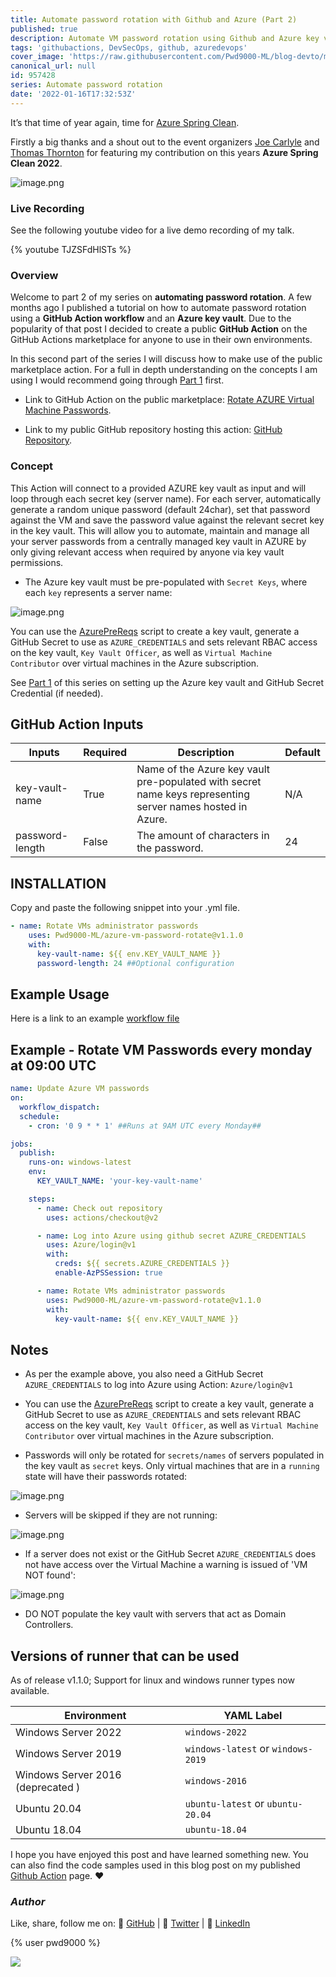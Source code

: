 ```yaml
---
title: Automate password rotation with Github and Azure (Part 2)
published: true
description: Automate VM password rotation using Github and Azure key vault
tags: 'githubactions, DevSecOps, github, azuredevops'
cover_image: 'https://raw.githubusercontent.com/Pwd9000-ML/blog-devto/main/posts/2022/GitHub-Automate-VM-Password-Rotation-Part2/assets/main.png'
canonical_url: null
id: 957428
series: Automate password rotation
date: '2022-01-16T17:32:53Z'
---
```


It’s that time of year again, time for [Azure Spring Clean](https://www.azurespringclean.com/).

Firstly a big thanks and a shout out to the event organizers [Joe Carlyle](https://twitter.com/wedoazure) and [Thomas Thornton](https://twitter.com/tamstar1234) for featuring my contribution on this years **Azure Spring Clean 2022**.

![image.png](https://raw.githubusercontent.com/Pwd9000-ML/blog-devto/main/posts/2022/GitHub-Automate-VM-Password-Rotation-Part2/assets/Bit22.png)

### Live Recording

See the following youtube video for a live demo recording of my talk.

{% youtube TJZSFdHlSTs %}

### Overview

Welcome to part 2 of my series on **automating password rotation**. A few months ago I published a tutorial on how to automate password rotation using a **GitHub Action workflow** and an **Azure key vault**. Due to the popularity of that post I decided to create a public **GitHub Action** on the GitHub Actions marketplace for anyone to use in their own environments.

In this second part of the series I will discuss how to make use of the public marketplace action. For a full in depth understanding on the concepts I am using I would recommend going through [Part 1](https://dev.to/pwd9000/automate-password-rotation-with-github-and-azure-412a) first.

- Link to GitHub Action on the public marketplace: [Rotate AZURE Virtual Machine Passwords](https://github.com/marketplace/actions/rotate-azure-virtual-machine-passwords).

- Link to my public GitHub repository hosting this action: [GitHub Repository](https://github.com/Pwd9000-ML/azure-vm-password-rotate).

### Concept

This Action will connect to a provided AZURE key vault as input and will loop through each secret key (server name). For each server, automatically generate a random unique password (default 24char), set that password against the VM and save the password value against the relevant secret key in the key vault. This will allow you to automate, maintain and manage all your server passwords from a centrally managed key vault in AZURE by only giving relevant access when required by anyone via key vault permissions.

- The Azure key vault must be pre-populated with `Secret Keys`, where each `key` represents a server name:

![image.png](https://raw.githubusercontent.com/Pwd9000-ML/azure-vm-password-rotate/master/assets/kvsecrets.png)

You can use the [AzurePreReqs](https://github.com/Pwd9000-ML/azure-vm-password-rotate/tree/master/azurePreReqs) script to create a key vault, generate a GitHub Secret to use as `AZURE_CREDENTIALS` and sets relevant RBAC access on the key vault, `Key Vault Officer`, as well as `Virtual Machine Contributor` over virtual machines in the Azure subscription.

See [Part 1](https://dev.to/pwd9000/automate-password-rotation-with-github-and-azure-412a) of this series on setting up the Azure key vault and GitHub Secret Credential (if needed).

## GitHub Action Inputs

| Inputs | Required | Description | Default |
| --- | --- | --- | --- |
| key-vault-name | True | Name of the Azure key vault pre-populated with secret name keys representing server names hosted in Azure. | N/A |
| password-length | False | The amount of characters in the password. | 24 |

## INSTALLATION

Copy and paste the following snippet into your .yml file.

```yml
- name: Rotate VMs administrator passwords
    uses: Pwd9000-ML/azure-vm-password-rotate@v1.1.0
    with:
      key-vault-name: ${{ env.KEY_VAULT_NAME }}
      password-length: 24 ##Optional configuration
```

## Example Usage

Here is a link to an example [workflow file](https://github.com/Pwd9000-ML/azure-vm-password-rotate/blob/master/exampleWorkflows/rotate-vm-passwords.yml)

## Example - Rotate VM Passwords every monday at 09:00 UTC

```yml
name: Update Azure VM passwords
on:
  workflow_dispatch:
  schedule:
    - cron: '0 9 * * 1' ##Runs at 9AM UTC every Monday##

jobs:
  publish:
    runs-on: windows-latest
    env:
      KEY_VAULT_NAME: 'your-key-vault-name'

    steps:
      - name: Check out repository
        uses: actions/checkout@v2

      - name: Log into Azure using github secret AZURE_CREDENTIALS
        uses: Azure/login@v1
        with:
          creds: ${{ secrets.AZURE_CREDENTIALS }}
          enable-AzPSSession: true

      - name: Rotate VMs administrator passwords
        uses: Pwd9000-ML/azure-vm-password-rotate@v1.1.0
        with:
          key-vault-name: ${{ env.KEY_VAULT_NAME }}
```

## Notes

- As per the example above, you also need a GitHub Secret `AZURE_CREDENTIALS` to log into Azure using Action: `Azure/login@v1`

- You can use the [AzurePreReqs](https://github.com/Pwd9000-ML/azure-vm-password-rotate/tree/master/azurePreReqs) script to create a key vault, generate a GitHub Secret to use as `AZURE_CREDENTIALS` and sets relevant RBAC access on the key vault, `Key Vault Officer`, as well as `Virtual Machine Contributor` over virtual machines in the Azure subscription.

- Passwords will only be rotated for `secrets/names` of servers populated in the key vault as `secret` keys. Only virtual machines that are in a `running` state will have their passwords rotated:

![image.png](https://raw.githubusercontent.com/Pwd9000-ML/azure-vm-password-rotate/master/assets/runneroutput.png)

- Servers will be skipped if they are not running:

![image.png](https://raw.githubusercontent.com/Pwd9000-ML/azure-vm-password-rotate/master/assets/norun.png)

- If a server does not exist or the GitHub Secret `AZURE_CREDENTIALS` does not have access over the Virtual Machine a warning is issued of 'VM NOT found':

![image.png](https://raw.githubusercontent.com/Pwd9000-ML/azure-vm-password-rotate/master/assets/nofind.png)

- DO NOT populate the key vault with servers that act as Domain Controllers.

## Versions of runner that can be used

As of release v1.1.0; Support for linux and windows runner types now available.

| Environment                       | YAML Label                         |
| --------------------------------- | ---------------------------------- |
| Windows Server 2022               | `windows-2022`                     |
| Windows Server 2019               | `windows-latest` or `windows-2019` |
| Windows Server 2016 (deprecated ) | `windows-2016`                     |
| Ubuntu 20.04                      | `ubuntu-latest` or `ubuntu-20.04`  |
| Ubuntu 18.04                      | `ubuntu-18.04`                     |

I hope you have enjoyed this post and have learned something new. You can also find the code samples used in this blog post on my published [Github Action](https://github.com/Pwd9000-ML/azure-vm-password-rotate) page. :heart:

### _Author_

Like, share, follow me on: :octopus: [GitHub](https://github.com/Pwd9000-ML) | :penguin: [Twitter](https://twitter.com/pwd9000) | :space_invader: [LinkedIn](https://www.linkedin.com/in/marcel-l-61b0a96b/)

{% user pwd9000 %}

<a href="https://www.buymeacoffee.com/pwd9000"><img src="https://img.buymeacoffee.com/button-api/?text=Buy me a coffee&emoji=&slug=pwd9000&button_colour=FFDD00&font_colour=000000&font_family=Cookie&outline_colour=000000&coffee_colour=ffffff"></a>

